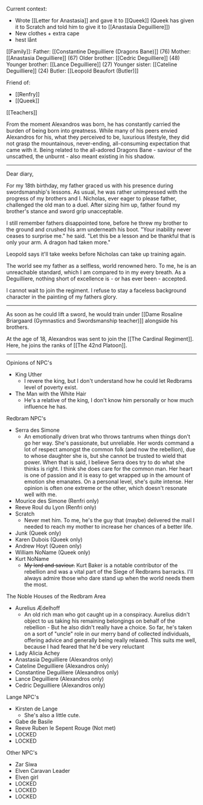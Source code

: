 
Current context:
- Wrote [[Letter for Anastasia]] and gave it to [[Queek]] (Queek has given it to Scratch and told him to give it to [[Anastasia Deguilliere]])
- New clothes + extra cape
- hest lånt

[[Family]]:
Father: [[Constantine Deguilliere (Dragons Bane)]] (76)
Mother: [[Anastasia Deguilliere]] (67)
Older brother: [[Cedric Deguilliere]] (48)
Younger brother: [[Lance Deguilliere]] (27)
Younger sister: [[Cateline Deguilliere]] (24)
Butler: [[Leopold Beaufort (Butler)]]

Friend of:
- [[Renfry]]
- [[Queek]]

[[Teachers]]

From the moment Alexandros was born, he has constantly carried the burden of being born into greatness. While many of his peers envied Alexandros for his, what they perceived to be, luxurious lifestyle, they did not grasp the mountainous, never-ending, all-consuming expectation that came with it. Being related to the all-adored Dragons Bane - saviour of the unscathed, the unburnt - also meant existing in his shadow.

----
Dear diary,

For my 18th birthday, my father graced us with his presence during swordsmanship's lessons. As usual, he was rather unimpressed with the progress of my brothers and I.
Nicholas, ever eager to please father, challenged the old man to a duel.
After sizing him up, father found my brother's stance and sword grip unacceptable.

I still remember fathers disappointed tone, before he threw my brother to the ground and crushed his arm underneath his boot.
"Your inability never ceases to surprise me." he said.
"Let this be a lesson and be thankful that is only your arm. A dragon had taken more."

Leopold says it'll take weeks before Nicholas can take up training again.

The world see my father as a selfless, world renowned hero. 
To me, he is an unreachable standard, which I am compared to in my every breath.
As a Deguilliere, nothing short of excellence is - or has ever been - accepted.

I cannot wait to join the regiment.
I refuse to stay a faceless background character in the painting of my fathers glory.

---


As soon as he could lift a sword, he would train under [[Dame Rosaline Briargaard (Gymnastics and Swordsmanship teacher)]] alongside his brothers.

At the age of 18, Alexandros was sent to join the [[The Cardinal Regiment]].
Here, he joins the ranks of [[The 42nd Platoon]].


-----
Opinions of NPC's 

- King Uther
	- I revere the king, but I don't understand how he could let Redbrams level of poverty exist.
- The Man with the White Hair
	- He's a relative of the king, I don't know him personally or how much influence he has.

Redbram NPC's

- Serra des Simone
	- An emotionally driven brat who throws tantrums when things don't go her way. She's passionate, but unreliable. Her words command a lot of respect amongst the common folk (and now the rebellion), due to whose daughter she is, but she cannot be trusted to wield that power. When that is said, I believe Serra does try to do what she thinks is right. I think she does care for the common man. Her heart is one of passion and it is easy to get wrapped up in the amount of emotion she emanates. On a personal level, she's quite intense. Her opinion is often one extreme or the other, which doesn't resonate well with me.
- Mourice des Simone (Renfri only)
- Reeve Roul du Lyon (Renfri only)
- Scratch
	- Never met him. To me, he's the guy that (maybe) delivered the mail I needed to reach my mother to increase her chances of a better life.
- Junk (Queek only)
- Karen Dubois (Queek only)
- Andrew Hoyt (Queen only)
- William NoName (Queek only)
- Kurt NoName
	- ~~My lord and saviour.~~ Kurt Baker is a notable contributor of the rebellion and was a vital part of the Siege of Redbrams barracks. I'll always admire those who dare stand up when the world needs them the most.

The Noble Houses of the Redbram Area

- Aurelius Ædelhoff
	- An old rich man who got caught up in a conspiracy. Aurelius didn't object to us taking his remaining belongings on behalf of the rebellion - But he also didn't really have a choice. So far, he's taken on a sort of "uncle" role in our merry band of collected individuals, offering advice and generally being really relaxed. This suits me well, because I had feared that he'd be very reluctant 
- Lady Alicia Achey
- Anastasia Deguilliere (Alexandros only)
- Cateline Deguilliere (Alexandros only)
- Constantine Deguilliere (Alexandros only)
- Lance Deguilliere (Alexandros only)
- Cedric Deguilliere (Alexandros only)

Lange NPC's

- Kirsten de Lange
	- She's also a little cute.
- Gabe de Basile
- Reeve Ruben le Sepent Rouge (Not met)
- LOCKED
- LOCKED

Other NPC's

- Zar Siwa
- Elven Caravan Leader
- Elven girl
- LOCKED
- LOCKED
- LOCKED